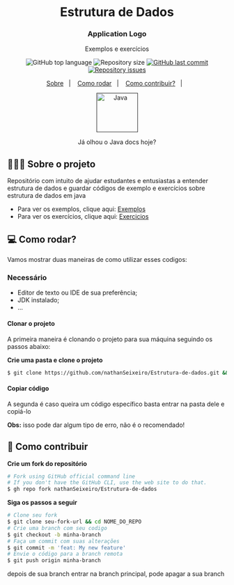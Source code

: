 <h1 align="center"> Estrutura de Dados  </h1>

<h3 align="center">
<!-- <img alt="Logo" src=".github/logo.png" width="200px" /> -->
  Application Logo
</h3>

<p align="center">Exemplos e exercícios</p>

<p align="center">
  <img alt="GitHub top language" src="https://img.shields.io/github/languages/top/nathanSeixeiro/Estrutura-de-dados">
  
  <img alt="Repository size" src="https://img.shields.io/github/repo-size/nathanSeixeiro/Estrutura-de-dados">
  
  <a href="https://github.com/nathanSeixeiro/Estrutura-de-dados/commits/master">
    <img alt="GitHub last commit" src="https://img.shields.io/github/last-commit/nathanSeixeiro/Estrutura-de-dados">
  </a>
  
  <a href="https://github.com/nathanSeixeiro/Estrutura-de-dados/issues">
    <img alt="Repository issues" src="https://img.shields.io/github/issues/nathanSeixeiro/Estrutura-de-dados">
  </a>
  
  <!--img alt="GitHub" src="https://img.shields.io/github/nathanSeixeiro/Estrutura-de-dados"-->
</p>

<p align="center">
  <a href="#-sobre-o-projeto">Sobre</a>&nbsp;&nbsp;&nbsp;|&nbsp;&nbsp;&nbsp;
  <a href="#-como-rodar">Como rodar</a>&nbsp;&nbsp;&nbsp;|&nbsp;&nbsp;&nbsp;
  <a href="#-como-contribuir">Como contribuir?</a>&nbsp;&nbsp;&nbsp;|&nbsp;&nbsp;&nbsp;
</p>

<p align="center">
  <a href="" target="[_blank](https://docs.oracle.com/en/java/javase/11/docs/api/index.html)">
            <img align="center" alt="Java" height="90" width="95" src="https://cdn.jsdelivr.net/gh/devicons/devicon/icons/java/java-original-wordmark.svg">
  </a>
 </p>
 
 <p align="center">
  Já olhou o Java docs hoje?
</p>


## 👨🏻‍💻 Sobre o projeto

Repositório com intuito de ajudar estudantes e entusiastas a entender estrutura de dados e guardar códigos de exemplo e exercícios sobre estrutura de dados em java

- Para ver os exemplos, clique aqui: [Exemplos](https://github.com/nathanSeixeiro/Estrutura-de-dados/tree/main/Exemplos)</br>
- Para ver os exercícios, clique aqui: [Exercicios](https://github.com/nathanSeixeiro/Estrutura-de-dados/tree/main/Exerc%C3%ADcios)


## 💻 Como rodar?

Vamos mostrar duas maneiras de como utilizar esses codigos: 


### Necessário

- Editor de texto ou IDE de sua preferência;
- JDK instalado;
- ...

#### Clonar o projeto

A primeira maneira é clonando o projeto para sua máquina seguindo os passos abaixo:

**Crie uma pasta e clone o projeto**

```bash
$ git clone https://github.com/nathanSeixeiro/Estrutura-de-dados.git && cd NOME_PASTA
```

#### Copiar código

A segunda é caso queira um código específico basta entrar na pasta dele e copiá-lo

**Obs:** isso pode dar algum tipo de erro, não é o recomendado!



## 🤔 Como contribuir

**Crie um fork do repositório**

```bash
# Fork using GitHub official command line
# If you don't have the GitHub CLI, use the web site to do that.
$ gh repo fork nathanSeixeiro/Estrutura-de-dados
```

**Siga os passos a seguir**

```bash
# Clone seu fork
$ git clone seu-fork-url && cd NOME_DO_REPO
# Crie uma branch com seu codigo
$ git checkout -b minha-branch
# Faça um commit com suas alterações
$ git commit -m 'feat: My new feature'
# Envie o código para a branch remota
$ git push origin minha-branch
```

depois de sua branch entrar na branch principal, pode apagar a sua branch

